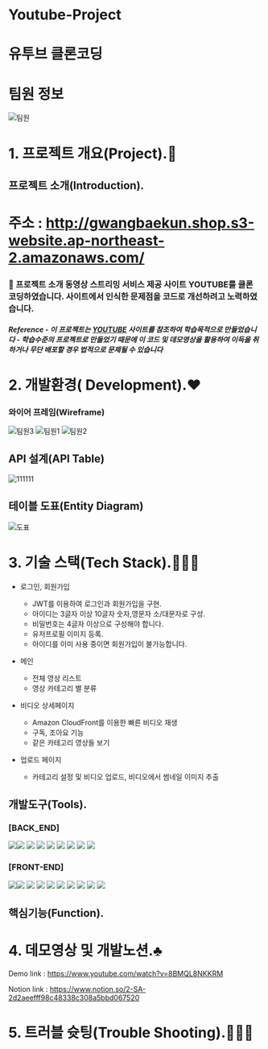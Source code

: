 # Youtube-Project
# 유투브 클론코딩

# 팀원 정보
![팀원](https://user-images.githubusercontent.com/93329407/155321170-b59d0f13-e9f5-4cd2-a103-c8e3f6a78a5d.png)

# 1. 프로젝트 개요(Project).🎵

## 프로젝트 소개(Introduction).

# 주소 : http://gwangbaekun.shop.s3-website.ap-northeast-2.amazonaws.com/

### 📍 프로젝트 소개 동영상 스트리밍 서비스 제공 사이트 YOUTUBE를 클론 코딩하였습니다. 사이트에서 인식한 문제점을 코드로 개선하려고 노력하였습니다.

##### Reference - 이 프로젝트는 [YOUTUBE](https://www.youtube.com) 사이트를 참조하여 학습목적으로 만들었습니다 - 학습수준의 프로젝트로 만들었기 때문에 이 코드 및 데모영상을 활용하여 이득을 취하거나 무단 배포할 경우 법적으로 문제될 수 있습니다


# 2. 개발환경( Development).❤️

### 와이어 프레임(Wireframe)

![팀원3](https://user-images.githubusercontent.com/93329407/155322150-a1cdfadc-e08c-4fb4-b24c-b484a4563fcc.png)
![팀원1](https://user-images.githubusercontent.com/93329407/155321881-be870521-06a3-447d-8771-391c62f0f864.png)
![팀원2](https://user-images.githubusercontent.com/93329407/155321899-6df41873-195c-4346-9e16-4e40db130fde.png)

## API 설계(API Table)

![111111](https://user-images.githubusercontent.com/93329407/155322371-ca154bd6-305b-4111-bf83-c6cc59e1a239.png)

## 테이블 도표(Entity Diagram)

![도표](https://user-images.githubusercontent.com/45589210/155321852-1238f21d-d341-4d81-920a-f4d9d35f22a3.png)

# 3. 기술 스택(Tech Stack).🙅🏻‍♂️

- 로그인, 회원가입
    - JWT를 이용하여 로그인과 회원가입을 구현.
    - 아이디는 3글자 이상 10글자 숫자,영문자 소/대문자로 구성.
    - 비밀번호는 4글자 이상으로 구성해야 합니다.
    - 유저프로필 이미지 등록.
    - 아이디를 이미 사용 중이면 회원가입이 불가능합니다.

- 메인
    - 전체 영상 리스트
    - 영상 카테고리 별 분류 
    

- 비디오 상세페이지
    - Amazon CloudFront를 이용한 빠른 비디오 재생
    - 구독, 조아요 기능
    - 같은 카테고리 영상들 보기

- 업로드 페이지
    - 카테고리 설정 및 비디오 업로드, 비디오에서 썸네일 이미지 추출


## 개발도구(Tools).

### [BACK_END]

<img src="https://img.shields.io/badge/github-181717?style=for-the-badge&logo=github&logoColor=white"><img src="https://img.shields.io/badge/MySQL-4479A1?style=for-the-badge&logo=MySQL&logoColor=white"> <img src="https://img.shields.io/badge/Spring Boot-6DB33F?style=for-the-badge&logo=Spring Boot&logoColor=white"> <img src="https://img.shields.io/badge/Java-007396?style=for-the-badge&logo=Java&logoColor=white"> <img src="https://img.shields.io/badge/Amazon AWS-232F3E?style=for-the-badge&logo=Amazon AWS&logoColor=white"> <img src="https://img.shields.io/badge/Amazon S3-569A31?style=for-the-badge&logo=Amazon S3&logoColor=white"> <img src="https://img.shields.io/badge/JWT-FECC00?style=for-the-badge&logo=JWT&logoColor=white"> <img src="https://img.shields.io/badge/Cloud Front-DC0D15?style=for-the-badge&logo=Cloud Front&logoColor=white"> <img src="https://img.shields.io/badge/EC2-AA344D?style=for-the-badge&logo=EC2&logoColor=white">

### [FRONT-END]

<img src="https://img.shields.io/badge/Javascript ES6+-F7DF1E?style=for-the-badge&logo=Javascrip&logoColor=white"><img src="https://img.shields.io/badge/React with-Hooks-7B16FF?style=for-the-badge&logo=React with-Hooks&logoColor=white"> <img src="https://img.shields.io/badge/React Router Dom-19A974?style=for-the-badge&logo=React Router Dom&logoColor=white"> <img src="https://img.shields.io/badge/redux-9A974?style=for-the-badge&logo=redux&logoColor=white"> <img src="https://img.shields.io/badge/redux thunk-57BCAD?style=for-the-badge&logo=redux-thunk&logoColor=white"> <img src="https://img.shields.io/badge/redux actions-7B16FF?style=for-the-badge&logo=redux-actions&logoColor=white"> <img src="https://img.shields.io/badge/react player-03234B?style=for-the-badge&logo=react-player&logoColor=white"> <img src="https://img.shields.io/badge/axios-F5C300?style=for-the-badge&logo=axios&logoColor=white"> <img src="https://img.shields.io/badge/Eimmer-7E4798?style=for-the-badge&logo=immer&logoColor=white"> <img src="https://img.shields.io/badge/image thumbnail-06C167?style=for-the-badge&logo=image-thumbnail&logoColor=white">

## 핵심기능(Function).

# 4. 데모영상 및 개발노션.♣️

Demo link : https://www.youtube.com/watch?v=8BMQL8NKKRM

Notion link : https://www.notion.so/2-SA-2d2aeefff98c48338c308a5bbd067520

# 5. 트러블 슛팅(Trouble Shooting).🚶🏻‍♂️


